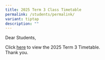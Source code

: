```yaml
---
title: 2025 Term 3 Class Timetable
permalink: /students/permalink/
variant: tiptap
description: ""
---
```

<p>Dear Students,</p>
<p>Click<strong> </strong><a href="/files/Sem_2_TT__25_June____Classes_v2.pdf" rel="noopener nofollow" target="_blank">here</a><strong> </strong>to
view the 2025 Term 3 Timetable.
<br>Thank you.</p>